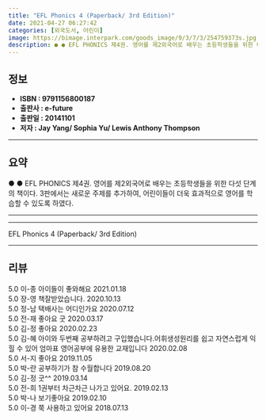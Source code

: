 ```yaml
---
title: "EFL Phonics 4 (Paperback/ 3rd Edition)"
date: 2021-04-27 06:27:42
categories: [외국도서, 어린이]
image: https://bimage.interpark.com/goods_image/9/3/7/3/254759373s.jpg
description: ● ● EFL PHONICS 제4권. 영어를 제2외국어로 배우는 초등학생들을 위한 다섯 단계의 책이다. 3판에서는 새로운 주제를 추가하여, 어린이들이 더욱 효과적으로 영어를 학습할 수 있도록 하였다.
---
```


## **정보**

- **ISBN : 9791156800187**
- **출판사 : e-future**
- **출판일 : 20141101**
- **저자 : Jay Yang/ Sophia Yu/ Lewis Anthony Thompson**

------



## **요약**

●  ●  EFL PHONICS 제4권. 영어를 제2외국어로 배우는 초등학생들을 위한 다섯 단계의 책이다. 3판에서는 새로운 주제를 추가하여, 어린이들이 더욱 효과적으로 영어를 학습할 수 있도록 하였다.

------



------


EFL Phonics 4 (Paperback/ 3rd Edition) 

------


## **리뷰** 

5.0 이-종 아이들이 좋와해요 2021.01.18 <br/>5.0 장-영 책잘받았습니다. 2020.10.13 <br/>5.0 정-남 택배사는 어디인가요 2020.07.12 <br/>5.0 전-재 좋아요 굿 2020.03.17 <br/>5.0 김-정 좋아요 2020.02.23 <br/>5.0 김-혜 아이와 두번째 공부하려고 구입했습니다.어휘생성원리를 쉽고 자연스럽게 익힐 수 있어 엄마표 영어공부에 유용한 교재입니다 2020.02.08 <br/>5.0 서-지 좋아요 2019.11.05 <br/>5.0 박-란 공부하기가 참 수월합니다 2019.08.20 <br/>5.0 김-정 굿^^ 2019.03.14 <br/>5.0 전-희 1권부터 차근차근 나가고 있어요.
 2019.02.13 <br/>5.0 박-나 보기좋아요  2019.02.10 <br/>5.0 이-경 쭉 사용하고 있어요 2018.07.13 <br/>
